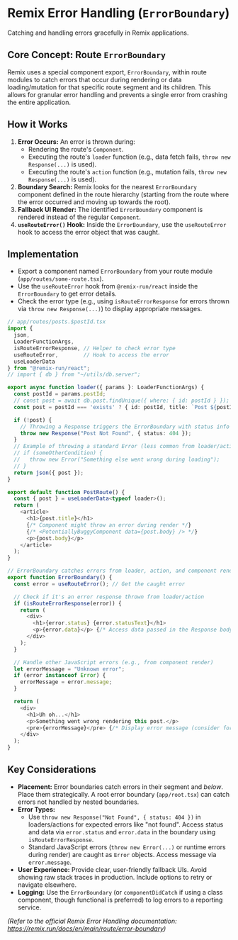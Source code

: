 # Remix Error Handling (`ErrorBoundary`)

Catching and handling errors gracefully in Remix applications.

## Core Concept: Route `ErrorBoundary`

Remix uses a special component export, `ErrorBoundary`, within route modules to catch errors that occur during rendering or data loading/mutation for that specific route segment and its children. This allows for granular error handling and prevents a single error from crashing the entire application.

## How it Works

1.  **Error Occurs:** An error is thrown during:
    *   Rendering the route's `Component`.
    *   Executing the route's `loader` function (e.g., data fetch fails, `throw new Response(...)` is used).
    *   Executing the route's `action` function (e.g., mutation fails, `throw new Response(...)` is used).
2.  **Boundary Search:** Remix looks for the nearest `ErrorBoundary` component defined in the route hierarchy (starting from the route where the error occurred and moving up towards the root).
3.  **Fallback UI Render:** The identified `ErrorBoundary` component is rendered instead of the regular `Component`.
4.  **`useRouteError()` Hook:** Inside the `ErrorBoundary`, use the `useRouteError` hook to access the error object that was caught.

## Implementation

*   Export a component named `ErrorBoundary` from your route module (`app/routes/some-route.tsx`).
*   Use the `useRouteError` hook from `@remix-run/react` inside the `ErrorBoundary` to get error details.
*   Check the error type (e.g., using `isRouteErrorResponse` for errors thrown via `throw new Response(...)`) to display appropriate messages.

```typescript
// app/routes/posts.$postId.tsx
import {
  json,
  LoaderFunctionArgs,
  isRouteErrorResponse, // Helper to check error type
  useRouteError,        // Hook to access the error
  useLoaderData
} from "@remix-run/react";
// import { db } from "~/utils/db.server";

export async function loader({ params }: LoaderFunctionArgs) {
  const postId = params.postId;
  // const post = await db.post.findUnique({ where: { id: postId } });
  const post = postId === 'exists' ? { id: postId, title: `Post ${postId}` } : null; // Placeholder

  if (!post) {
    // Throwing a Response triggers the ErrorBoundary with status info
    throw new Response("Post Not Found", { status: 404 });
  }
  // Example of throwing a standard Error (less common from loader/action)
  // if (someOtherCondition) {
  //   throw new Error("Something else went wrong during loading");
  // }
  return json({ post });
}

export default function PostRoute() {
  const { post } = useLoaderData<typeof loader>();
  return (
    <article>
      <h1>{post.title}</h1>
      {/* Component might throw an error during render */}
      {/* <PotentiallyBuggyComponent data={post.body} /> */}
      <p>{post.body}</p>
    </article>
  );
}

// ErrorBoundary catches errors from loader, action, and component render
export function ErrorBoundary() {
  const error = useRouteError(); // Get the caught error

  // Check if it's an error response thrown from loader/action
  if (isRouteErrorResponse(error)) {
    return (
      <div>
        <h1>{error.status} {error.statusText}</h1>
        <p>{error.data}</p> {/* Access data passed in the Response body */}
      </div>
    );
  }

  // Handle other JavaScript errors (e.g., from component render)
  let errorMessage = "Unknown error";
  if (error instanceof Error) {
    errorMessage = error.message;
  }

  return (
    <div>
      <h1>Uh oh...</h1>
      <p>Something went wrong rendering this post.</p>
      <pre>{errorMessage}</pre> {/* Display error message (consider for dev only) */}
    </div>
  );
}
```

## Key Considerations

*   **Placement:** Error boundaries catch errors in their segment and *below*. Place them strategically. A root error boundary (`app/root.tsx`) can catch errors not handled by nested boundaries.
*   **Error Types:**
    *   Use `throw new Response("Not Found", { status: 404 })` in loaders/actions for expected errors like "not found". Access status and data via `error.status` and `error.data` in the boundary using `isRouteErrorResponse`.
    *   Standard JavaScript errors (`throw new Error(...)` or runtime errors during render) are caught as `Error` objects. Access message via `error.message`.
*   **User Experience:** Provide clear, user-friendly fallback UIs. Avoid showing raw stack traces in production. Include options to retry or navigate elsewhere.
*   **Logging:** Use the `ErrorBoundary` (or `componentDidCatch` if using a class component, though functional is preferred) to log errors to a reporting service.

*(Refer to the official Remix Error Handling documentation: https://remix.run/docs/en/main/route/error-boundary)*